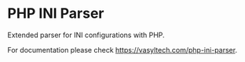 # PHP INI Parser
Extended parser for INI configurations with PHP.

For documentation please check https://vasyltech.com/php-ini-parser.
